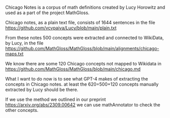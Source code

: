 Chicago Notes is a corpus of math definitions created by Lucy Horowitz and used as a part of the project MathGloss.

Chicago notes, as a plain text file, consists of 1644 sentences in the file https://github.com/vcvpaiva/Lucy/blob/main/plain.txt 

From these notes 500 concepts were extracted and connected to WikiData, by Lucy, in the file
https://github.com/MathGloss/MathGloss/blob/main/alignments/chicago-maps.txt

We know there are some 120 Chicago concepts not mapped to Wikidata in https://github.com/MathGloss/MathGloss/blob/main/chicago.md

What I want to do now is to see what GPT-4 makes of extracting the concepts in Chicago notes. 
at least the 620=500+120 concepts manually extracted by Lucy should be there.

If we use the method we outlined in our preprint https://arxiv.org/abs/2309.00642 we can use mathAnnotator to check the other concepts.



